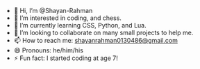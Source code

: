 - 👋 Hi, I’m @Shayan-Rahman
- 👀 I’m interested in coding, and chess.
- 🌱 I’m currently learning CSS, Python, and Lua.
- 💞️ I’m looking to collaborate on many small projects to help me.
- 📫 How to reach me: shayanrahman0130486@gmail.com
- 😄 Pronouns: he/him/his
- ⚡ Fun fact: I started coding at age 7!

<!---
Shayan-Rahman/Shayan-Rahman is a ✨ special ✨ repository because its `README.md` (this file) appears on your GitHub profile.
You can click the Preview link to take a look at your changes.
--->
